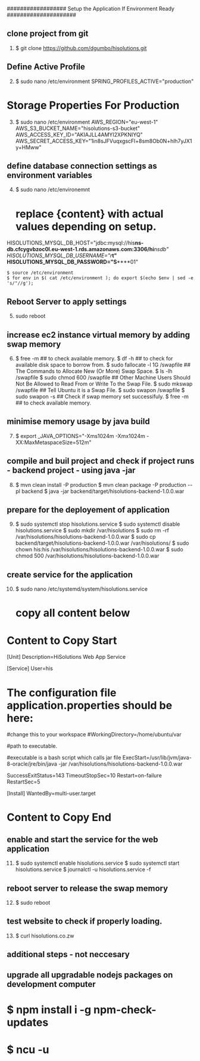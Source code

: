 ##################     Setup the Application If Environment Ready      #####################

## clone project from git
1.  $ git clone https://github.com/dgumbo/hisolutions.git  

## Define Active Profile
2.  $ sudo nano /etc/environment
      SPRING_PROFILES_ACTIVE="production" 

# Storage Properties For Production
3.  $ sudo nano /etc/environment
  AWS_REGION="eu-west-1"
  AWS_S3_BUCKET_NAME="hisolutions-s3-bucket"
  AWS_ACCESS_KEY_ID="AKIAJLL4AMYI2XPKNIYQ"
  AWS_SECRET_ACCESS_KEY="1in8sJFVuqxgscFl+8sm8Ob0N+hlh7yJX1y+HMww"


## define database connection settings as environment variables
4.  $ sudo nano /etc/environemnt
    # replace {content} with actual values depending on setup. 

  HISOLUTIONS_MYSQL_DB_HOST="jdbc:mysql://his******ns-db.cfcygvbzoc0l.eu-west-1.rds.amazonaws.com:3306/hi*******nsdb"
  HISOLUTIONS_MYSQL_DB_USERNAME="r***t"
  HISOLUTIONS_MYSQL_DB_PASSWORD="S******01"

    $ source /etc/environment
    $ for env in $( cat /etc/environment ); do export $(echo $env | sed -e 's/"//g');

## Reboot Server to apply settings
5. sudo reboot

## increase ec2 instance virtual memory by adding swap memory
6.  $ free -m                          ## to check available memory.
    $ df -h                            ## to check for available disk space to borrow from.
    $ sudo fallocate -l 1G /swapfile   ## The Commands to Allocate New (Or More) Swap Space.
    $ ls -lh /swapfile 
    $ sudo chmod 600 /swapfile         ## Other Machine Users Should Not Be Allowed to Read From or Write To the Swap File.
    $ sudo mkswap /swapfile            ## Tell Ubuntu it is a Swap File.
    $ sudo swapon /swapfile
    $ sudo swapon -s                   ## Check if swap memory set successifuly.
    $ free -m                          ## to check available memory. 

## minimise memory usage by java build
7.  $ export _JAVA_OPTIONS="-Xms1024m -Xmx1024m -XX:MaxMetaspaceSize=512m"

## compile and buil project and check if project runs - backend project - using java -jar
8.  $ mvn clean install -P production
    $ mvn clean package -P production --pl backend
    $ java -jar backend/target/hisolutions-backend-1.0.0.war

## prepare for the deployement of application
9.  $ sudo systemctl stop hisolutions.service
    $ sudo systemctl disable hisolutions.service
    $ sudo mkdir /var/hisolutions
    $ sudo rm -rf /var/hisolutions/hisolutions-backend-1.0.0.war
    $ sudo cp backend/target/hisolutions-backend-1.0.0.war /var/hisolutions/
    $ sudo chown his:his /var/hisolutions/hisolutions-backend-1.0.0.war
    $ sudo chmod 500 /var/hisolutions/hisolutions-backend-1.0.0.war 


##  create service for the application
10. $ sudo nano /etc/systemd/system/hisolutions.service
      # copy all content below


# Content to Copy Start
[Unit]
Description=HiSolutions Web App Service

[Service]
User=his
# The configuration file application.properties should be here:

#change this to your workspace
#WorkingDirectory=/home/ubuntu/var

#path to executable. 

#executable is a bash script which calls jar file
ExecStart=/usr/lib/jvm/java-8-oracle/jre/bin/java -jar /var/hisolutions/hisolutions-backend-1.0.0.war

SuccessExitStatus=143
TimeoutStopSec=10
Restart=on-failure
RestartSec=5

[Install]
WantedBy=multi-user.target
# Content to Copy End


## enable and start the service for the web application
11. $ sudo systemctl enable hisolutions.service
    $ sudo systemctl start hisolutions.service
    $ journalctl -u hisolutions.service -f

## reboot server to release the swap memory 
12. $ sudo reboot

## test website to check if properly loading.
13. $ curl hisolutions.co.zw


## additional steps - not neccesary
## upgrade all upgradable nodejs packages on development computer
#   $ npm install i -g npm-check-updates
#   $ ncu -u


